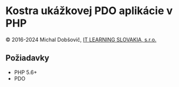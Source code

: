 # Kostra ukážkovej PDO aplikácie v PHP
&copy; 2016-2024 Michal Dobšovič, [IT LEARNING SLOVAKIA, s.r.o.](https://www.itlearning.sk)

Požiadavky
---
- PHP 5.6+
- PDO
